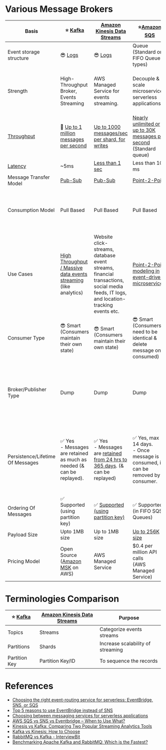 
# Various Message Brokers

| Basis                                                                | :star: [Kafka](Kafka/Readme.md)                                                                                                                               | [Amazon Kinesis Data Streams](../../2_AWSComponents/5_MessageBrokerServices/AmazonKinesisDataStreams.md)                                                             | :star:[Amazon SQS](../../2_AWSComponents/5_MessageBrokerServices/AmazonSQS/Readme.md)                                                                                      | [Amazon SNS](../../2_AWSComponents/5_MessageBrokerServices/AmazonSNS.md)                                                                                 | [Amazon EventBridge](../../2_AWSComponents/5_MessageBrokerServices/AmazonEventBridge.md)                                                                              | [RabbitMQ](RabbitMQ.md)                                                                                                                         |
|----------------------------------------------------------------------|---------------------------------------------------------------------------------------------------------------------------------------------------------------|----------------------------------------------------------------------------------------------------------------------------------------------------------------------|----------------------------------------------------------------------------------------------------------------------------------------------------------------------------|----------------------------------------------------------------------------------------------------------------------------------------------------------|-----------------------------------------------------------------------------------------------------------------------------------------------------------------------|-------------------------------------------------------------------------------------------------------------------------------------------------|
| Event storage structure                                              | :sunglasses: [Logs](../0_SystemGlossaries/Database/AppendOnlyDataStructure.md)                                                                                | :sunglasses: [Logs](../0_SystemGlossaries/Database/AppendOnlyDataStructure.md)                                                                                       | Queue <br/>(Standard or FIFO Queue types)                                                                                                                                  | Topic                                                                                                                                                    | Event Bus                                                                                                                                                             | Queue                                                                                                                                           |
| Strength                                                             | High-Throughput Broker, Events Streaming                                                                                                                      | AWS Managed Service for events streaming.                                                                                                                            | Decouple & scale microservices, serverless applications                                                                                                                    | Push-Notification-Based-Broker, can't be used for events streaming.                                                                                      | Rule-Based-Targeting-Broker                                                                                                                                           | Low-Latency MQ                                                                                                                                  |
| [Throughput](../0_SystemGlossaries/Scalability/LatencyThroughput.md) | :rocket: [Up to 1 million messages per second](https://engineering.linkedin.com/kafka/benchmarking-apache-kafka-2-million-writes-second-three-cheap-machines) | [Up to 1000 messages/sec per shard, for writes](https://docs.aws.amazon.com/streams/latest/dev/key-concepts.html)                                                    | [Nearly unlimited or up to 30K messages per second](https://docs.aws.amazon.com/AWSSimpleQueueService/latest/SQSDeveloperGuide/quotas-messages.html) <br/>(Standard queue) | [Up to 30K messages per second](https://docs.aws.amazon.com/general/latest/gr/sns.html) <br/>(Standard topic)                                            | [Up to 10K messages per second](https://docs.aws.amazon.com/eventbridge/latest/userguide/eb-quota.html)                                                               | [Up to 10K messages per second](https://blog.rabbitmq.com/posts/2012/04/rabbitmq-performance-measurements-part-2)                               |
| [Latency](../0_SystemGlossaries/Scalability/LatencyThroughput.md)    | ~5ms                                                                                                                                                          | [Less than 1 sec](https://docs.aws.amazon.com/streams/latest/dev/kinesis-low-latency.html)                                                                           | Less than 100 ms                                                                                                                                                           | b/w 100 ms to 200 ms                                                                                                                                     | Greater than 200ms                                                                                                                                                    | ~1ms                                                                                                                                            |
| Message Transfer Model                                               | [Pub-Sub](../0_SystemGlossaries/MessageBrokers/PubSubModel.md)                                                                                                | [Pub-Sub](../0_SystemGlossaries/MessageBrokers/PubSubModel.md)                                                                                                       | [Point-2-Point](../0_SystemGlossaries/MessageBrokers/PointToPointModel.md)                                                                                                 | [Pub-Sub](../0_SystemGlossaries/MessageBrokers/PubSubModel.md)                                                                                           | [Pub-Sub](../0_SystemGlossaries/MessageBrokers/PubSubModel.md)                                                                                                        | [Point-2-Point](../0_SystemGlossaries/MessageBrokers/PointToPointModel.md)                                                                      |
| Consumption Model                                                    | Pull Based                                                                                                                                                    | Pull Based                                                                                                                                                           | Pull Based                                                                                                                                                                 | Push Based, Upto 100K topics, 10 million subscribers per topic                                                                                           | Push Based, Upto 100 event buses, 300 rules per event bus, 5 targets per rule                                                                                         | Push Based                                                                                                                                      |
| Use Cases                                                            | [High Throughput / Massive data events streaming](../0_SystemGlossaries/Scalability/LatencyThroughput.md) (like analytics)                                    | Website click-streams, database event streams, financial transactions, social media feeds, IT logs, and location-tracking events etc.                                | [Point-2-Point modeling in event-driven microservices](../0_SystemGlossaries/MessageBrokers/EventDrivenArchitecture.md).                                                   | Notification (Email/Push) to person, Pub-Sub modeling for [event-driven microservices](../0_SystemGlossaries/MessageBrokers/EventDrivenArchitecture.md). | [Rule based targeting in Event-driven microservices](../0_SystemGlossaries/MessageBrokers/EventDrivenArchitecture.md)<br/>- Event Filtering or transformation needed. | Low-latency use cases when message guarantee is needed or some consistent behaviour (like order workflow, failed orders etc.)                   |
| Consumer Type                                                        | :sunglasses: Smart <br/>(Consumers maintain their own state)                                                                                                  | :sunglasses: Smart <br/>(Consumers maintain their own state)                                                                                                         | :sunglasses: Smart <br/>(Consumers need to be identical & delete message once consumed)                                                                                    | Dump <br/>(Consumers might be processing messages in the different way)                                                                                  | Dump<br/>(Consumers might be processing messages in the different way)                                                                                                | Dumb                                                                                                                                            |
| Broker/Publisher Type                                                | Dump                                                                                                                                                          | Dump                                                                                                                                                                 | Dump                                                                                                                                                                       | :sunglasses: Smart                                                                                                                                       | :sunglasses: Smart                                                                                                                                                    | :sunglasses: Smart <br/>(Consistent transmission of messages to consumers at about the same speed as the broker monitors the consumer's status) |
| Persistence/Lifetime Of Messages                                     | :white_check_mark: Yes <br/>- Messages are retained as much as needed (& can be replayed).                                                                    | :white_check_mark: Yes <br/>- Messages are [retained from 24 hrs to 365 days](https://docs.aws.amazon.com/streams/latest/dev/key-concepts.html). (& can be replayed) | :white_check_mark: Yes, max 14 days. <br>- Once message is consumed, it can be removed by consumer.                                                                        | :x: No <br> - When an SNS Topic receives an event notification, it would be instantly broadcast to all Subscribers.                                      | :x: No <br/>- But events can be archived, to replay later.                                                                                                            | :x: No <br/>- Once message is consumed and acknowledgement is sent, it would be removed from RabbitMQ message queue.                            |
| Ordering Of Messages                                                 | :white_check_mark: Supported <br/>(using partition key)                                                                                                       | :white_check_mark: [Supported (using partition key)](https://docs.aws.amazon.com/streams/latest/dev/key-concepts.html)                                               | :white_check_mark: Supported (in FIFO SQS Queues)                                                                                                                          | :white_check_mark: Supported (in FIFO SNS Topics)                                                                                                        | :x: Not-Supported                                                                                                                                                     | :x: Not-Supported                                                                                                                               |
| Payload Size                                                         | Upto 1MB size                                                                                                                                                 | Up to 1MB size                                                                                                                                                       | [Up to 256K size](https://docs.aws.amazon.com/general/latest/gr/sqs-service.html)                                                                                          | [Up to 256K size](https://aws.amazon.com/blogs/compute/choosing-between-messaging-services-for-serverless-applications/)                                 | [Up to 256K size](https://aws.amazon.com/blogs/compute/choosing-between-messaging-services-for-serverless-applications/)                                              | No constraints                                                                                                                                  |
| Pricing Model                                                        | Open Source <br/>([Amazon MSK](../../2_AWSComponents/5_MessageBrokerServices/AmazonMSK.md) on AWS)                                                            | AWS Managed Service                                                                                                                                                  | $0.4 per million API calls <br/>(AWS Managed Service)                                                                                                                      | $0.5 per million API calls <br/>(AWS Managed Service)                                                                                                    | $1 per million API calls <br/>(AWS Managed Service)                                                                                                                   | Open Source <br/>([Amazon MQ](../../2_AWSComponents/5_MessageBrokerServices/AmazonMQ.md) on AWS)                                                |

[](../0_SystemGlossaries/MessageBrokers/PubSubModel.md)

# Terminologies Comparison

| :star: [Kafka](Kafka/Readme.md) | [Amazon Kinesis Data Streams](../../2_AWSComponents/5_MessageBrokerServices/AmazonKinesisDataStreams.md) | Purpose                           |
|---------------------------------|----------------------------------------------------------------------------------------------------------|-----------------------------------|
| Topics                          | Streams                                                                                                  | Categorize events streams         |
| Partitions                      | Shards                                                                                                   | Increase scalability of streaming |
| Partition Key                   | Partition Key/ID                                                                                         | To sequence the records           |

# References
- [Choosing the right event-routing service for serverless: EventBridge, SNS, or SQS](https://lumigo.io/blog/choosing-the-right-event-routing-on-aws-eventbridge-sns-or-sqs/)
- [Top 5 reasons to use EventBridge instead of SNS](https://lumigo.io/blog/5-reasons-why-you-should-use-eventbridge-instead-of-sns/)
- [Choosing between messaging services for serverless applications](https://aws.amazon.com/blogs/compute/choosing-between-messaging-services-for-serverless-applications/)
- [AWS SQS vs SNS vs Eventbridge – When to Use What?](https://beabetterdev.com/2021/09/10/aws-sqs-vs-sns-vs-eventbridge/)
- [Kinesis vs Kafka: Comparing Two Popular Streaming Analytics Tools](https://www.spec-india.com/blog/kinesis-vs-kafka)
- [Kafka vs Kinesis: How to Choose](https://rockset.com/blog/kafka-vs-kinesis-choosing-the-best-data-streaming-solution/)
- [RabbitMQ vs Kafka - InterviewBit](https://www.interviewbit.com/blog/rabbitmq-vs-kafka/)
- [Benchmarking Apache Kafka and RabbitMQ: Which is the Fastest?](https://www.confluent.io/blog/kafka-fastest-messaging-system/)